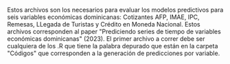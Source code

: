 Estos archivos son los necesarios para evaluar los modelos predictivos para seis variables económicas dominicanas: Cotizantes AFP, IMAE, IPC, Remesas, LLegada de Turistas y Crédito en Moneda Nacional. Estos archivos corresponden al paper "Prediciendo series de tiempo de variables económicas dominicanas" (2023). El primer archivo a correr debe ser cualquiera de los .R que tiene la palabra depurado que están en la carpeta "Códigos" que corresponden a la generación de predicciones por variable.
